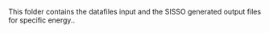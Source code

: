 This folder contains the datafiles input and the SISSO generated output files for specific energy..
